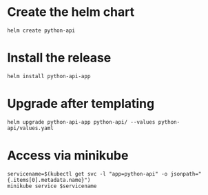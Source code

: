 # Create the helm chart
`helm create python-api`

# Install the release
`helm install python-api-app`

# Upgrade after templating
`helm upgrade python-api-app python-api/ --values python-api/values.yaml`

# Access via minikube
```
servicename=$(kubectl get svc -l "app=python-api" -o jsonpath="{.items[0].metadata.name}")
minikube service $servicename
```